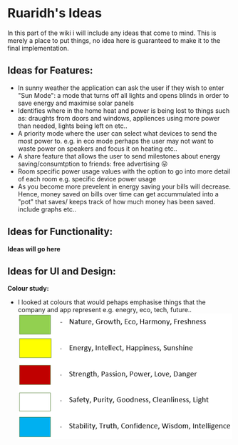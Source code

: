 # Ruaridh's Ideas

In this part of the wiki i will include any ideas that come to mind. This is merely a place to put things, no idea here is guaranteed to make it to the final implementation.

## Ideas for Features:

* In sunny weather the application can ask the user if they wish to enter "Sun Mode": a mode that turns off all lights and opens blinds in order to save energy and maximise solar panels
* Identifies where in the home heat and power is being lost to things such as: draughts from doors and windows, appliences using more power than needed, lights being left on etc..
* A priority mode where the user can select what devices to send the most power to. e.g. in eco mode perhaps the user may not want to waste power on speakers and focus it on heating etc..
* A share feature that allows the user to send milestones about energy saving/consumtption to friends: free advertising :stuck_out_tongue_winking_eye: 
* Room specific power usage values with the option to go into more detail of each room e.g. specific device power usage
* As you become more prevelent in energy saving your bills will decrease. Hence, money saved on bills over time can get accummulated into a "pot" that saves/ keeps track of how much money has been saved. include graphs etc..

## Ideas for Functionality:

**Ideas will go here**

## Ideas for UI and Design:

**Colour study:**
* I looked at colours that would pehaps emphasise things that the company and app represent e.g. enegry, eco, tech, future..
 ![Colour_Study](/uploads/55f3076223184f5d2ae1466917f32139/Colour_Study.PNG)
